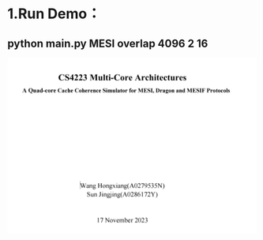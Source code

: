# 1.Run Demo：
## python main.py MESI overlap 4096 2 16

![title](https://github.com/XavierWangHX/Cache-Coherence-Simulator/blob/main/img/title.png) 
